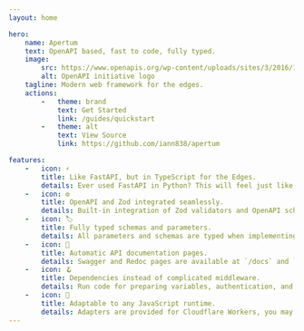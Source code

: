 ```yaml
---
layout: home

hero:
    name: Apertum
    text: OpenAPI based, fast to code, fully typed.
    image:
        src: https://www.openapis.org/wp-content/uploads/sites/3/2016/11/favicon.png
        alt: OpenAPI initiative logo
    tagline: Modern web framework for the edges.
    actions:
        -   theme: brand
            text: Get Started
            link: /guides/quickstart
        -   theme: alt
            text: View Source
            link: https://github.com/iann838/apertum

features:
    -   icon: ⚡️
        title: Like FastAPI, but in TypeScript for the Edges.
        details: Ever used FastAPI in Python? This will feel just like home.
    -   icon: ⚙️
        title: OpenAPI and Zod integrated seamlessly.
        details: Built-in integration of Zod validators and OpenAPI schema generators.
    -   icon: 🏷️
        title: Fully typed schemas and parameters.
        details: All parameters and schemas are typed when implementing route handlers.
    -   icon: 📖
        title: Automatic API documentation pages.
        details: Swagger and Redoc pages are available at `/docs` and `/redoc`.
    -   icon: 🪝
        title: Dependencies instead of complicated middleware.
        details: Run code for preparing variables, authentication, and other tasks before processing a request.
    -   icon: 🔩
        title: Adaptable to any JavaScript runtime.
        details: Adapters are provided for Cloudflare Workers, you may build your own adapters.
---
```

